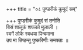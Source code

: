+++
title = "०८ पुण्डरीकं कुमुदं सम्"

+++
पुण्डरीकं कुमुदं सं तनोति  
बिसं शालूकं शफको मुलाली ।  
स्वर्गे लोके स्वधया पिन्वमाना  
उप मा तिष्ठन्तु पुष्करिणीः समक्ताः ॥